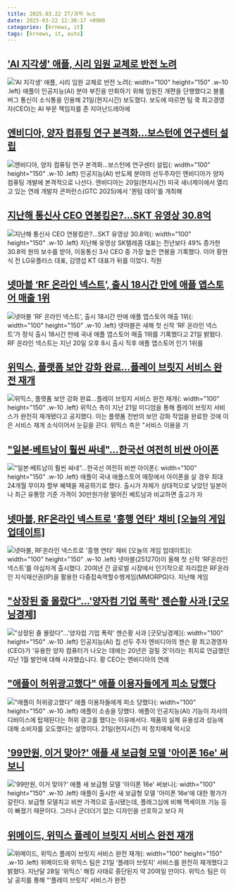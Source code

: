 ```yaml
---
title: 2025.03.22 IT/과학 뉴스
date: 2025-03-22 12:30:17 +0900
categories: [krnews, it]
tags: [krnews, it, auto]
---
```

## ['AI 지각생' 애플, 시리 임원 교체로 반전 노려](https://n.news.naver.com/mnews/article/001/0015279281)

!['AI 지각생' 애플, 시리 임원 교체로 반전 노려](https://mimgnews.pstatic.net/image/origin/001/2025/03/21/15279281.jpg?type=nf220_150){: width="100" height="150" .w-10 .left}
애플이 인공지능(AI) 분야 부진을 만회하기 위해 임원진 개편을 단행했다고 블룸버그 통신이 소식통을 인용해 21일(현지시간) 보도했다. 보도에 따르면 팀 쿡 최고경영자(CEO)는 AI 부문 책임자를 존 지아난드레아에

## [엔비디아, 양자 컴퓨팅 연구 본격화…보스턴에 연구센터 설립](https://n.news.naver.com/mnews/article/025/0003428390)

![엔비디아, 양자 컴퓨팅 연구 본격화…보스턴에 연구센터 설립](https://mimgnews.pstatic.net/image/origin/025/2025/03/21/3428390.jpg?type=nf220_150){: width="100" height="150" .w-10 .left}
인공지능(AI) 반도체 분야의 선두주자인 엔비디아가 양자 컴퓨팅 개발에 본격적으로 나선다. 엔비디아는 20일(현지시간) 미국 새너제이에서 열리고 있는 연례 개발자 콘퍼런스(GTC 2025)에서 '퀀텀 데이'를 개최해

## [지난해 통신사 CEO 연봉킹은?...SKT 유영상 30.8억](https://n.news.naver.com/mnews/article/092/0002367611)

![지난해 통신사 CEO 연봉킹은?...SKT 유영상 30.8억](https://mimgnews.pstatic.net/image/origin/092/2025/03/22/2367611.jpg?type=nf220_150){: width="100" height="150" .w-10 .left}
지난해 유영상 SK텔레콤 대표는 전년보다 49% 증가한 30.8억 원의 보수를 받아, 이동통신 3사 CEO 중 가장 높은 연봉을 기록했다. 이어 황현식 전 LG유플러스 대표, 김영섭 KT 대표가 뒤를 이었다. 직원

## [넷마블 ‘RF 온라인 넥스트’, 출시 18시간 만에 애플 앱스토어 매출 1위](https://n.news.naver.com/mnews/article/138/0002193134)

![넷마블 ‘RF 온라인 넥스트’, 출시 18시간 만에 애플 앱스토어 매출 1위](https://mimgnews.pstatic.net/image/origin/138/2025/03/21/2193134.jpg?type=nf220_150){: width="100" height="150" .w-10 .left}
넷마블은 새해 첫 신작 ‘RF 온라인 넥스트’가 정식 출시 18시간 만에 국내 애플 앱스토어 매출 1위를 기록했다고 21일 밝혔다. RF 온라인 넥스트는 지난 20일 오후 8시 출시 직후 애플 앱스토어 인기 1위를

## [위믹스, 플랫폼 보안 강화 완료…플레이 브릿지 서비스 완전 재개](https://n.news.naver.com/mnews/article/092/0002367610)

![위믹스, 플랫폼 보안 강화 완료…플레이 브릿지 서비스 완전 재개](https://mimgnews.pstatic.net/image/origin/092/2025/03/22/2367610.jpg?type=nf220_150){: width="100" height="150" .w-10 .left}
위믹스 측이 지난 21일 미디엄을 통해 플레이 브릿지 서비스가 완전히 재개됐다고 공지했다. 이는 플랫폼 전반의 보안 강화 작업을 완료한 것에 이은 서비스 재개 소식이어서 눈길을 끈다. 위믹스 측은 "서비스 이용을 기

## ["일본·베트남이 훨씬 싸네"…한국선 여전히 비싼 아이폰](https://n.news.naver.com/mnews/article/015/0005108816)

!["일본·베트남이 훨씬 싸네"…한국선 여전히 비싼 아이폰](https://mimgnews.pstatic.net/image/origin/015/2025/03/21/5108816.jpg?type=nf220_150){: width="100" height="150" .w-10 .left}
애플이 국내 애플스토어 매장에서 아이폰을 살 경우 최대 24개월 무이자 할부 혜택을 제공하기로 했다. 출시가 자체가 상대적으로 낮았던 일본이나 최근 유통망 기준 가격이 30만원가량 떨어진 베트남과 비교하면 출고가 자

## [넷마블, RF온라인 넥스트로 '흥행 연타' 채비 [오늘의 게임 업데이트]](https://n.news.naver.com/mnews/article/011/0004463924)

![넷마블, RF온라인 넥스트로 '흥행 연타' 채비 [오늘의 게임 업데이트]](https://mimgnews.pstatic.net/image/origin/011/2025/03/21/4463924.jpg?type=nf220_150){: width="100" height="150" .w-10 .left}
넷마블(251270)이 올해 첫 신작 ‘RF온라인 넥스트’를 야심차게 출시했다. 20여년 간 글로벌 시장에서 인기작으로 자리잡은 RF온라인 지식재산권(IP)을 활용한 다중접속역할수행게임(MMORPG)다. 지난해 게임

## ["상장된 줄 몰랐다"...'양자컴 기업 폭락' 젠슨황 사과 [굿모닝경제]](https://n.news.naver.com/mnews/article/052/0002168478)

!["상장된 줄 몰랐다"...'양자컴 기업 폭락' 젠슨황 사과 [굿모닝경제]](https://mimgnews.pstatic.net/image/origin/052/2025/03/21/2168478.jpg?type=nf220_150){: width="100" height="150" .w-10 .left}
인공지능(AI) 칩 선두 주자 엔비디아의 젠슨 황 최고경영자(CEO)가 '유용한 양자 컴퓨터가 나오는 데에는 20년은 걸릴 것'이라는 취지로 언급했던 지난 1월 발언에 대해 사과했습니다. 황 CEO는 엔비디아의 연례

## ["애플이 허위광고했다" 애플 이용자들에게 피소 당했다](https://n.news.naver.com/mnews/article/014/0005324573)

!["애플이 허위광고했다" 애플 이용자들에게 피소 당했다](https://mimgnews.pstatic.net/image/origin/014/2025/03/22/5324573.jpg?type=nf220_150){: width="100" height="150" .w-10 .left}
애플이 소송을 당했다. 애플이 인공지능(AI) 기능이 자사의 디비이스에 탑재된다는 허위 광고를 했다는 이유에서다. 제품의 실제 유용성과 성능에 대해 소비자를 오도했다는 설명이다. 21일(현지시간) 미 정치매체 악시오

## ['99만원, 이거 맞아?' 애플 새 보급형 모델 '아이폰 16e' 써보니](https://n.news.naver.com/mnews/article/001/0015280871)

!['99만원, 이거 맞아?' 애플 새 보급형 모델 '아이폰 16e' 써보니](https://mimgnews.pstatic.net/image/origin/001/2025/03/22/15280871.jpg?type=nf220_150){: width="100" height="150" .w-10 .left}
애플이 출시한 새 보급형 모델 '아이폰 16e'에 대한 평가가 갈린다. 보급형 모델치고 비싼 가격으로 출시됐는데, 플래그십에 비해 맥세이프 기능 등이 빠졌기 때문이다. 그러나 군더더기 없는 디자인을 선호하고 보다 저

## [위메이드, 위믹스 플레이 브릿지 서비스 완전 재개](https://n.news.naver.com/mnews/article/009/0005463004)

![위메이드, 위믹스 플레이 브릿지 서비스 완전 재개](https://mimgnews.pstatic.net/image/origin/009/2025/03/21/5463004.jpg?type=nf220_150){: width="100" height="150" .w-10 .left}
위메이드와 위믹스 팀은 21일 ‘플레이 브릿지’ 서비스를 완전히 재개했다고 밝혔다. 지난달 28일 ‘위믹스’ 해킹 사태로 중단된지 약 20여일 만이다. 위믹스 팀은 이날 공지를 통해 “‘플레이 브릿지’ 서비스가 완전

